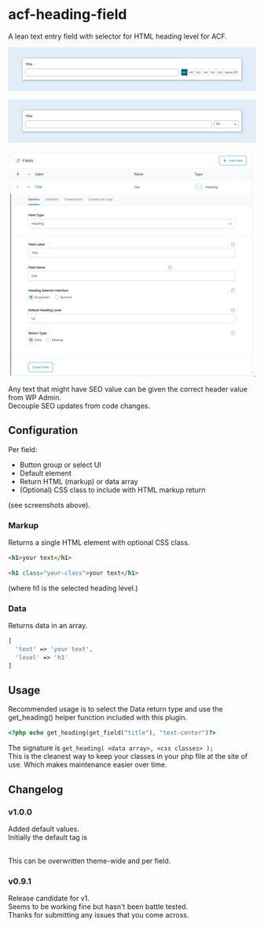 # acf-heading-field

A lean text entry field with selector for HTML heading level for ACF.

![ScreenShot](assets/screenshot-1.png)

![ScreenShot](assets/screenshot-2.png)

![ScreenShot](assets/screenshot-3.png)

Any text that might have SEO value can be given the correct header value from WP Admin.  
Decouple SEO updates from code changes.

## Configuration

Per field:

- Button group or select UI
- Default element
- Return HTML (markup) or data array
- (Optional) CSS class to include with HTML markup return

(see screenshots above).

### Markup

Returns a single HTML element with optional CSS class.

```html
<h1>your text</h1>
```

```html
<h1 class="your-class">your text</h1>
```

(where h1 is the selected heading level.)

### Data

Returns data in an array.

```php
[
  'text' => 'your text',
  'level' => 'h1'
]
```

## Usage

Recommended usage is to select the Data return type and use the get_heading() helper function included with this plugin.

```php
<?php echo get_heading(get_field("title"), "text-center")?>
```

The signature is `get_heading( <data array>, <css classes> );`  
This is the cleanest way to keep your classes in your php file at the site of use. Which makes maintenance easier over time.

## Changelog

### v1.0.0

Added default values.  
Initially the default tag is <p>  
This can be overwritten theme-wide and per field.

### v0.9.1

Release candidate for v1.  
Seems to be working fine but hasn't been battle tested.  
Thanks for submitting any issues that you come across.
